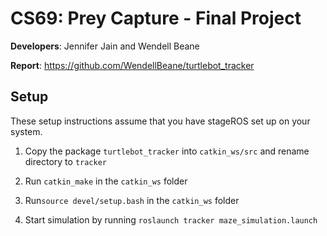 # CS69: Prey Capture - Final Project
**Developers**: Jennifer Jain and Wendell Beane

**Report**: https://github.com/WendellBeane/turtlebot_tracker


## Setup
These setup instructions assume that you have stageROS set up on your system.

1) Copy the package `turtlebot_tracker` into `catkin_ws/src` and rename directory to `tracker`

2) Run `catkin_make` in the `catkin_ws` folder

3) Run`source devel/setup.bash` in the `catkin_ws` folder

4) Start simulation by running `roslaunch tracker maze_simulation.launch`


